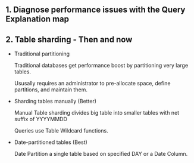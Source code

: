 ## 1. Diagnose performance issues with the Query Explanation map

## 2. Table sharding - Then and now

- Traditional partitioning

    Traditional databases get performance boost by partitioning very large tables.

    Ususally requires an administrator to pre-allocate space, define partitions, and maintain them.

- Sharding tables manually (Better)

    Manual Table sharding divides big table into smaller tables with net suffix of YYYYMMDD

    Queries use Table Wildcard functions.

- Date-partitioned tables (Best)

    Date Partition a single table based on specified DAY or a Date Column.